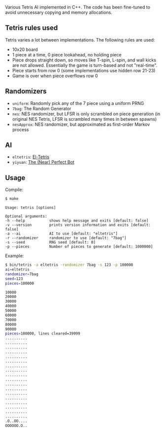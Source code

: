 Various Tetris AI implemented in C++. The code has been fine-tuned to avoid unnecessary copying and memory allocations.

## Tetris rules used

Tetris varies a lot between implementations. The following rules are used:

- 10x20 board
- 1 piece at a time, 0 piece lookahead, no holding piece
- Piece drops straight down, so moves like T-spin, L-spin, and wall kicks are not allowed. Essentially the game is turn-based and not "real-time".
- Piece starts from row 0 (some implementations use hidden row 21-23)
- Game is over when piece overflows row 0

## Randomizers

- `uniform`: Randomly pick any of the 7 piece using a uniform PRNG
- `7bag`: The Random Generator
- `nes`: NES randomizer, but LFSR is only scrambled on piece generation (in original NES Tetris, LFSR is scrambled many times in between spawns)
- `nesApprox`: NES randomizer, but approximated as first-order Markov process

## AI

- `eltetris`: [El-Tetris](https://imake.ninja/el-tetris-an-improvement-on-pierre-dellacheries-algorithm/)
- `yiyuan`: [The (Near) Perfect Bot](https://codemyroad.wordpress.com/2013/04/14/tetris-ai-the-near-perfect-player/)

## Usage

Compile:

```sh
$ make
```

```
Usage: tetris [options]

Optional arguments:
-h --help       	shows help message and exits [default: false]
-v --version    	prints version information and exits [default: false]
-a --ai         	AI to use [default: "eltetris"]
-r --randomizer 	randomizer to use [default: "7bag"]
-s --seed       	RNG seed [default: 0]
-p --pieces     	Number of pieces to generate [default: 1000000]
```

Example:

```sh
$ bin/tetris -a eltetris -randomizer 7bag -s 123 -p 100000
ai=eltetris
randomizer=7bag
seed=123
pieces=100000

10000
20000
30000
40000
50000
60000
70000
80000
90000
pieces=100000, lines cleared=39999
..........
..........
..........
..........
..........
..........
..........
..........
..........
..........
..........
..........
..........
..........
..........
..........
..........
..........
.O..OO....
OOOOOO.O..
```
